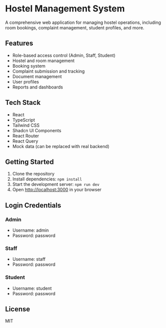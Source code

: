 
# Hostel Management System

A comprehensive web application for managing hostel operations, including room bookings, complaint management, student profiles, and more.

## Features

- Role-based access control (Admin, Staff, Student)
- Hostel and room management
- Booking system
- Complaint submission and tracking
- Document management
- User profiles
- Reports and dashboards

## Tech Stack

- React
- TypeScript
- Tailwind CSS
- Shadcn UI Components
- React Router
- React Query
- Mock data (can be replaced with real backend)

## Getting Started

1. Clone the repository
2. Install dependencies: `npm install`
3. Start the development server: `npm run dev`
4. Open [http://localhost:3000](http://localhost:3000) in your browser

## Login Credentials

### Admin
- Username: admin
- Password: password

### Staff
- Username: staff
- Password: password

### Student
- Username: student
- Password: password

## License

MIT
